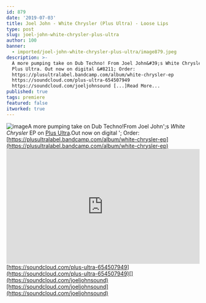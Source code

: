 ```yaml
---
id: 879
date: '2019-07-03'
title: Joel John - White Chrysler (Plus Ultra) - Loose Lips
type: post
slug: joel-john-white-chrysler-plus-ultra
author: 100
banner:
  - imported/joel-john-white-chrysler-plus-ultra/image879.jpeg
description: >-
  A more pumping take on Dub Techno! From Joel John&#39;s White Chrysler EP on
  Plus Ultra. Out now on digital &#8211; Order:
  https://plusultralabel.bandcamp.com/album/white-chrysler-ep
  https://soundcloud.com/plus-ultra-654507949
  https://soundcloud.com/joeljohnsound [...]Read More...
published: true
tags: premiere
featured: false
itworked: true
---
```

![image](../imported/joel-john-white-chrysler-plus-ultra/image879.jpeg)A more pumping take on Dub Techno!From Joel John';s _White Chrysler_ EP on [Plus Ultra](https://plusultralabel.bandcamp.com).Out now on digital '; Order: [](https://plusultralabel.bandcamp.com/album/white-chrysler-ep)[https://plusultralabel.bandcamp.com/album/white-chrysler-ep](https://plusultralabel.bandcamp.com/album/white-chrysler-ep)<iframe width='100%' height='300' scrolling='no' frameborder='no' allow='autoplay' src='https://w.soundcloud.com/player/?url=https%3A//api.soundcloud.com/tracks/645783246&color=%23ff5500&auto_play=false&hide_related=false&show_comments=true&show_user=true&show_reposts=false&show_teaser=true'></iframe>[https://soundcloud.com/plus-ultra-654507949](https://soundcloud.com/plus-ultra-654507949)[](https://soundcloud.com/joeljohnsound)[https://soundcloud.com/joeljohnsound](https://soundcloud.com/joeljohnsound)